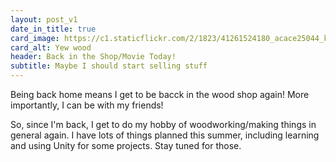 ```yaml
---
layout: post_v1
date_in_title: true
card_image: https://c1.staticflickr.com/2/1823/41261524180_acace25044_k.jpg
card_alt: Yew wood
header: Back in the Shop/Movie Today!
subtitle: Maybe I should start selling stuff
---
```


Being back home means I get to be bacck in the wood shop again! More importantly, I can be with my friends!

So, since I'm back, I get to do my hobby of woodworking/making things in general again. I have lots of things planned this summer, including learning and using Unity for some projects. Stay tuned for those.
